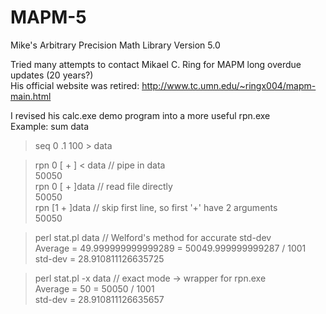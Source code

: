 # MAPM-5
Mike's Arbitrary Precision Math Library Version 5.0  

Tried many attempts to contact Mikael C. Ring for MAPM long overdue updates (20 years?)  
His official website was retired: http://www.tc.umn.edu/~ringx004/mapm-main.html  
  
I revised his calc.exe demo program into a more useful rpn.exe   
Example: sum data
  
> seq 0 .1 100 > data

> rpn 0 [ + ] < data   // pipe in data  
50050  
> rpn 0 [ + ]data      // read file directly  
50050  
> rpn [1 + ]data       // skip first line, so first '+' have 2 arguments  
50050  
  
> perl stat.pl data       // Welford's method for accurate std-dev  
Average = 49.999999999999289 = 50049.999999999287 / 1001  
std-dev = 28.910811126635725  

> perl stat.pl -x data    // exact mode -> wrapper for rpn.exe  
Average = 50 = 50050 / 1001  
std-dev = 28.910811126635657  
